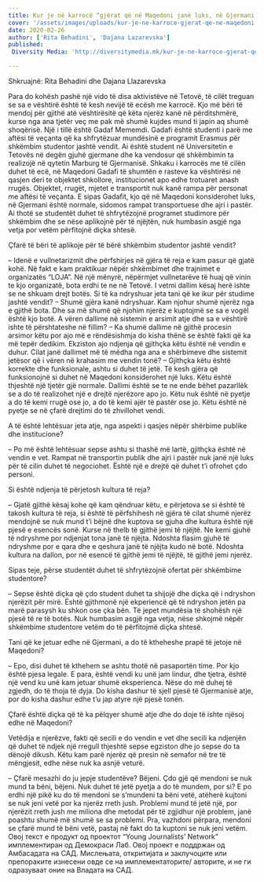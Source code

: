 ```yaml
---
title: Kur je në karrocë “gjërat që në Maqedoni janë luks, në Gjermani janë normale”
cover: '/assets/images/uploads/kur-je-ne-karroce-gjerat-qe-ne-maqedoni.jpg'
date: 2020-02-26
author: ['Rita Behadini', 'Dajana Lazarevska']
published:
 Diversity Media: 'http://diversitymedia.mk/kur-je-ne-karroce-gjerat-qe-ne-maqedoni-jane-luks-ne-gjermani-jane-normale/'

---
```


Shkruajnë: Rita Behadini dhe Dajana Llazarevska

Para do kohësh pashë një vido të disa aktivistëve në Tetovë, të cilët treguan se sa e vështirë është të kesh nevijë të ecësh me karrocë. Kjo më bëri të mendoj për gjithë atë vështirësitë që këta njerëz kanë në përditshmërë, kurse nga ana tjetër veç me pak më shumë kujdes mund ti japin aq shumë shoqërisë.
Një i tillë është Gadaf Mememdi. Gadafi është studenti i parë me aftësi të veçanta që ka shfrytëzuar mundësinë e programit Erasmus për shkëmbim studentor jashtë vendit. Ai është student në Universitetin e Tetovës në degën gjuhë gjermane dhe ka vendosur që shkëmbimin ta realizojë në qytetin Marburg të Gjermanisë. Shkaku i karrocës me të cilën duhet të ecë, në Maqedoni Gadafi të shumtën e rasteve ka vështirësi në qasjen deri te objektet shkollore, institucionet apo edhe trotuaret anash rrugës. Objektet, rrugët, mjetet e transportit nuk kanë rampa për personat me aftësi të veçanta. E sipas Gadafit, kjo që në Maqedoni konsiderohet luks, në Gjermani është normale, sidomos rampat transportuese dhe ajri i pastër. Ai thotë se studentët duhet të shfrytëzojnë programet studimore për shkëmbim dhe se nëse aplikojnë për të njëjtën, nuk humbasin asgjë nga vetja por vetëm përfitojnë diçka shtesë.

Çfarë të bëri të aplikoje për të bërë shkëmbim studentor jashtë vendit?

– Idenë e vullnetarizmit dhe përfshirjes në gjëra të reja e kam pasur që gjatë kohë. Në fakt e kam praktikuar nëpër shkëmbimet dhe trajnimet e organizatës “LOJA”. Në një mënyrë, nëpërmjet vullnetarëve të huaj që vinin te kjo organizatë, bota erdhi te ne në Tetovë. I vetmi dallim kësaj herë ishte se ne shkuam drejt botës.
Si të ka ndryshuar jeta tani që ke ikur për studime jashtë vendit?
– Shumë gjëra kanë ndryshuar. Kam njohur shumë njerëz nga e gjithë bota. Dhe sa më shumë që njohim njerëz e kuptojmë se sa e vogël është kjo botë.
A vëren dallime në sistemin e arsimit atje dhe sa e vështirë ishte të përshtateshe në fillim?
– Ka shumë dallime në gjithë procesin arsimor këtu por ajo më e rëndësishmja do kisha thënë se është fakti që ka më tepër dedikim. Ekziston ajo ndjenja që gjithçka këtu është në vendin e duhur.
Cilat janë dallimet më të mëdha nga ana e shërbimeve dhe sistemit jetësor që i vëren në krahasim me vendin tonë?
– Gjithçka këtu është korrekte dhe funksionale, ashtu si duhet të jetë. Të kesh gjëra që funksionojnë si duhet në Maqedoni konsiderohet një luks. Këtu është thjeshtë një tjetër gjë normale. Dallimi është se te ne ende bëhet pazarllëk se a do të realizohet një e drejtë njerëzore apo jo. Këtu nuk është në pyetje a do të kemi rrugë ose jo, a do të kemi ajër të pastër ose jo. Këtu është në pyetje se në çfarë drejtimi do të zhvillohet vendi.

A të është lehtësuar jeta atje, nga aspekti i qasjes nëpër shërbime publike dhe institucione?

– Po më është lehtësuar sepse ashtu si thashë më lartë, gjithçka është në vendin e vet. Rampat në transportin publik dhe ajri i pastër nuk janë një luks për të cilin duhet të negociohet. Është një e drejtë që duhet t’i ofrohet çdo personi.

Si është ndjenja të përjetosh kultura të reja?

– Gjatë gjithë kësaj kohe që kam qëndruar këtu, e përjetova se si është të takosh kultura të reja, si është të përfshihesh në gjëra të cilat shumë njerëz mendojnë se nuk mund t’i bëjnë dhe kuptova se gjuha dhe kultura është një pjesë e esencës sonë. Kurse në thelb të gjithë jemi të njëjtë. Ne kemi gjuhë të ndryshme por ndjenjat tona janë të njëjta. Ndoshta flasim gjuhë të ndryshme por e qara dhe e qeshura janë të njëjta kudo në botë. Ndoshta kultura na dallon, por në esencë të gjithë jemi të njëjtë, të gjithë jemi njerëz.

Sipas teje, përse studentët duhet të shfrytëzojnë ofertat për shkëmbime studentore?

– Sepse është diçka që çdo student duhet ta shijojë dhe diçka që i ndryshon njerëzit për mirë. Është gjithmonë një ekperiencë që të ndryshon jetën pa marë parasysh ku shkon ose çka bën. Të jepet mundësia të shohësh një pjesë të re të botës. Nuk humbasim asgjë nga vetja, nëse shkojmë nëpër shkëmbime studentore vetëm do të përfitojmë diçka shtesë.

Tani që ke jetuar edhe në Gjermani, a do të ktheheshe prapë të jetoje në Maqedoni?

– Epo, disi duhet të kthehem se ashtu thotë në pasaportën time. Por kjo është pjesa legale. E para, është vendi ku unë jam lindur, dhe tjetra, është një vend ku unë kam jetuar shumë eksperienca. Nëse do më duhej të zgjedh, do të thoja të dyja. Do kisha dashur të sjell pjesë të Gjermanisë atje, por do kisha dashur edhe t’u jap atyre një pjesë tonën.

Çfarë është diçka që të ka pëlqyer shumë atje dhe do doje të ishte njësoj edhe në Maqedoni?

Vetëdija e njerëzve, fakti që secili e do vendin e vet dhe secili ka ndjenjën që duhet të ndjek një rregull thjeshtë sepse egziston dhe jo sepse do ta dënojë dikush. Këtu kam parë njerëz që presin në semafor në tre të mëngjesit, edhe nëse nuk ka asnjë veturë.

– Çfarë mesazhi do ju jepje studentëve?
Bëjeni. Çdo gjë që mendoni se nuk mund ta bëni, bëjeni. Nuk duhet të jetë pyetja a do të mundem, por si? E po erdhi një pikë ku do të mendoni se s’mundeni ta bëni vetë, atëherë kujtoni se nuk jeni vetë por ka njerëz rreth jush. Problemi mund të jetë një, por njerëzit rreth jush me miliona dhe metodat për të zgjidhur një problem, janë poashtu shumë më shumë se sa problemi. Pra, vazhdoni përpara, mendoni se çfarë mund të bëni vetë, pastaj në fakt do ta kuptoni se nuk jeni vetëm.
Овој текст е продукт од проектот “Young Journalists’ Network” имплементиран од Демокраси Лаб. Овој проект е поддржан од Амбасадата на САД. Мислењата, откритијата и заклучоците или препораките изнесени овде се на имплементаторите/ авторите, и не ги одразуваат оние на Владата на САД.

